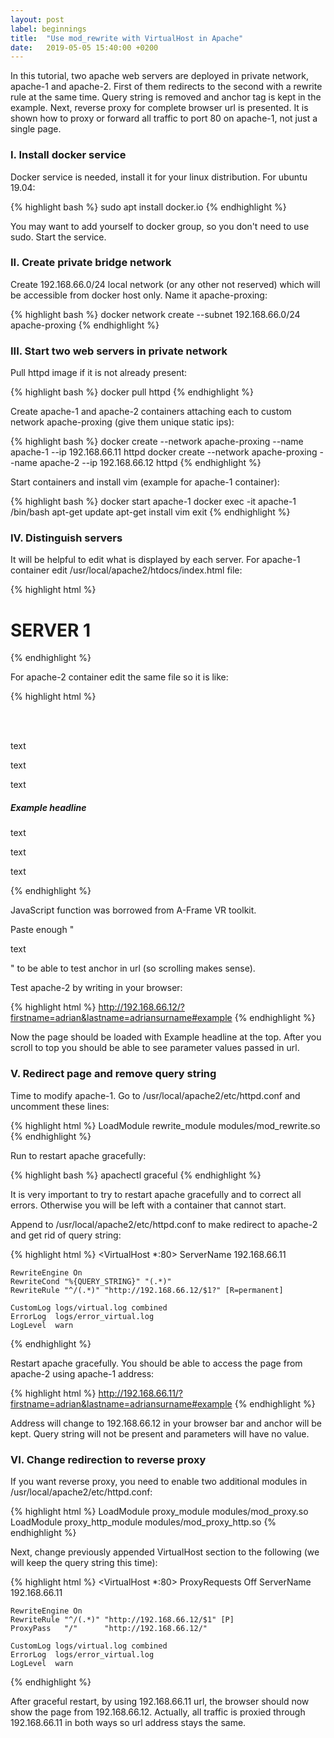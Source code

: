 ```yaml
---
layout: post
label: beginnings
title:  "Use mod_rewrite with VirtualHost in Apache"
date:   2019-05-05 15:40:00 +0200
---
```


In this tutorial, two apache web servers are deployed in private network, apache-1 and apache-2. First of them redirects to the second with a rewrite rule at the same time. Query string is removed and anchor tag is kept in the example. Next, reverse proxy for complete browser url is presented. It is shown how to proxy or forward all traffic to port 80 on apache-1, not just a single page.

### I. Install docker service

Docker service is needed, install it for your linux distribution. For ubuntu 19.04:

{% highlight bash %}
sudo apt install docker.io
{% endhighlight %}

You may want to add yourself to docker group, so you don't need to use sudo. Start the service.

### II. Create private bridge network

Create 192.168.66.0/24 local network (or any other not reserved) which will be accessible from docker host only. Name it apache-proxing:

{% highlight bash %}
docker network create --subnet 192.168.66.0/24 apache-proxing
{% endhighlight %}

### III. Start two web servers in private network

Pull httpd image if it is not already present:

{% highlight bash %}
docker pull httpd
{% endhighlight %}

Create apache-1 and apache-2 containers attaching each to custom network apache-proxing (give them unique static ips):

{% highlight bash %}
docker create --network apache-proxing --name apache-1 --ip 192.168.66.11 httpd
docker create --network apache-proxing --name apache-2 --ip 192.168.66.12 httpd
{% endhighlight %}

Start containers and install vim (example for apache-1 container):

{% highlight bash %}
docker start apache-1
docker exec -it apache-1 /bin/bash
apt-get update
apt-get install vim
exit
{% endhighlight %}

### IV. Distinguish servers

It will be helpful to edit what is displayed by each server. For apache-1 container edit /usr/local/apache2/htdocs/index.html file:

{% highlight html %}
<html><body><h1>SERVER 1</h2></body></html>
{% endhighlight %}

For apache-2 container edit the same file so it is like:

{% highlight html %}
<html>
<body>
<script>
function getUrlParameter(name) {
name = name.replace(/[\[]/, '\\[').replace(/[\]]/, '\\]');
var regex = new RegExp('[\\?&]' + name + '=([^&#]*)');
var results = regex.exec(location.search);
return results === null ? '' : decodeURIComponent(results[1].replace(/\+/g, ' '));
};
</script>
<br/>
<script>
document.write(getUrlParameter('firstname'));
document.write('<br/>');
document.write(getUrlParameter('lastname'));
</script>
<br/>
<p>text</p>
<p>text</p>
<p>text</p>
<h5 id="example">Example headline</h5>
<p>text</p>
<p>text</p>
<p>text</p>
</body>
</html>
{% endhighlight %}

JavaScript function was borrowed from A-Frame VR toolkit.

Paste enough "<p>text</p>" to be able to test anchor in url (so scrolling makes sense).

Test apache-2 by writing in your browser:

{% highlight html %}
http://192.168.66.12/?firstname=adrian&lastname=adriansurname#example
{% endhighlight %}

Now the page should be loaded with Example headline at the top. After you scroll to top you should be able to see parameter values passed in url.

### V. Redirect page and remove query string

Time to modify apache-1. Go to /usr/local/apache2/etc/httpd.conf and uncomment these lines:

{% highlight html %}
LoadModule rewrite_module modules/mod_rewrite.so
{% endhighlight %}

Run to restart apache gracefully:

{% highlight bash %}
apachectl graceful
{% endhighlight %}

It is very important to try to restart apache gracefully and to correct all errors. Otherwise you will be left with a container that cannot start.

Append to /usr/local/apache2/etc/httpd.conf to make redirect to apache-2 and get rid of query string:

{% highlight html %}
<VirtualHost *:80>
    ServerName                   192.168.66.11

    RewriteEngine On
    RewriteCond "%{QUERY_STRING}" "(.*)"
    RewriteRule "^/(.*)" "http://192.168.66.12/$1?" [R=permanent]

    CustomLog logs/virtual.log combined
    ErrorLog  logs/error_virtual.log
    LogLevel  warn
</VirtualHost>
{% endhighlight %}

Restart apache gracefully. You should be able to access the page from apache-2 using apache-1 address:

{% highlight html %}
http://192.168.66.11/?firstname=adrian&lastname=adriansurname#example
{% endhighlight %}

Address will change to 192.168.66.12 in your browser bar and anchor will be kept. Query string will not be present and parameters will have no value.

### VI. Change redirection to reverse proxy

If you want reverse proxy, you need to enable two additional modules in /usr/local/apache2/etc/httpd.conf:

{% highlight html %}
LoadModule proxy_module modules/mod_proxy.so
LoadModule proxy_http_module modules/mod_proxy_http.so
{% endhighlight %}

Next, change previously appended VirtualHost section to the following (we will keep the query string this time):

{% highlight html %}
<VirtualHost *:80>
    ProxyRequests Off
    ServerName                   192.168.66.11

    RewriteEngine On
    RewriteRule "^/(.*)" "http://192.168.66.12/$1" [P]
    ProxyPass   "/"      "http://192.168.66.12/"

    CustomLog logs/virtual.log combined
    ErrorLog  logs/error_virtual.log
    LogLevel  warn
</VirtualHost>
{% endhighlight %}

After graceful restart, by using 192.168.66.11 url, the browser should now show the page from 192.168.66.12. Actually, all traffic is proxied through 192.168.66.11 in both ways so url address stays the same.
